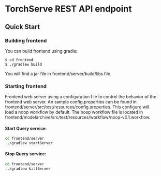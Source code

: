 TorchServe REST API endpoint
==============================

## Quick Start

### Building frontend

You can build frontend using gradle:

```sh
$ cd frontend
$ ./gradlew build
```

You will find a jar file in frontend/server/build/libs file.

### Starting frontend

Frontend web server using a configuration file to control the behavior of the frontend web server.
An sample config.properties can be found in frontend/server/src/test/resources/config.properties.
This configure will load a noop workflow by default. The noop workflow file is located in frontend/modelarchive/src/test/resources/workflow/noop-v0.1.workflow.

#### Start Query service:

```sh
cd frontend/server
../gradlew startServer
```

#### Stop Query service:
```sh
cd frontend/server
../gradlew killServer
```
